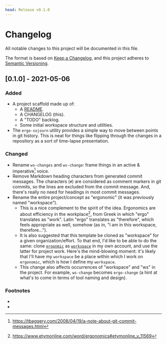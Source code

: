```yaml
---
head: Release v0.1.0
---
```


# Changelog

All notable changes to this project will be documented in this file.

The format is based on [Keep a Changelog](https://keepachangelog.com/en/1.0.0/), and this project adheres to [Semantic Versioning](https://semver.org/spec/v2.0.0.html).

## [0.1.0] - 2021-05-06

### Added

- A project scaffold made up of:
  - A [README](./README.md).
  - A CHANGELOG (this).
  - A "TODO" backlog.
  - Some initial workspace structure and utilities.
- The `ergo-sojourn` utility provides a simple way to move between points in git history. This is neat for things like flipping through the changes in a repository as a sort of time-lapse presentation.

### Changed

- Rename `ws-changes` and `ws-change`: frame things in an active & imperative[^v0.1.0-a] voice.
- Remove Markdown heading characters from generated commit messages. The characters (`#`) are considered as comment markers in git commits, so the lines are excluded from the commit message. And, there's really no need for headings in most commit messages.
- Rename the entire project/concept as "ergonomic" (it was previously named "workspace").
  - This is a nice complement to the spirit of the idea. Ergonomics are about efficiency in the workplace[^v0.1.0-b], from Greek in which "ergo" translates as "work". Latin "ergo" translates as "therefore", which feels appropriate as well, somehow (as in, "I am in this workspace, therefore...").
  - It is also suggested that this template be cloned as "workspace" for a given organization/effort. To that end, I'd like to be able to do the same: clone [`ergonmic`](https://github.com/coreyti/ergonomic) as [`workspace`](https://github.com/coreyti/workspace) in my own account, and use the latter for project work. Here's the mind-blowing moment: it's likely that I'll have my `workspace` be a place within which I work on `ergonomic`, which is how I define my `workspace`.
  - This change also affects occurrences of "workspace" and "ws" in the project. For example, `ws-change` becomes `ergo-change` (a hint at what's to come in terms of tool naming and design).

### Footnotes

- [^v0.1.0-a]: https://tbaggery.com/2008/04/19/a-note-about-git-commit-messages.html

- [^v0.1.0-b]: https://www.etymonline.com/word/ergonomics#etymonline_v_11569

